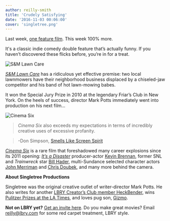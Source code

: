 ```yaml
---
author: reilly-smith
title: 'Crudely Satisfying'
date: '2016-11-03 00:06:00'
cover: 'singletree.png'
---
```

Last week, [one feature film](https://lbry.com/news/bellflower-movie). This week 100% more.

It's a classic indie comedy double feature that’s actually funny. If you haven’t discovered these flicks before, you’re in for a treat.

![S&M Lawn Care](/img/news/singletree-inline1.jpg)

[*S&M Lawn Care*](lbry://smlawncare) has a ridiculous yet effective premise: two local lawnmowers have their neighborhood business displaced by a chiseled-jaw competitor and his band of hot lawn-mowing babes.

It won the Special Jury Prize in 2010 at the legendary Friar’s Club in New York. On the heels of success, director Mark Potts immediately went into production on his next film...

![Cinema Six](/img/news/singletree-inline3.jpg)

> *Cinema Six* also exceeds my expectations in terms of incredibly creative uses of excessive profanity.

> -Don Simpson, [Smells Like Screen Spirit](http://smellslikescreenspirit.com/2012/04/cinema-six-review/)

[*Cinema Six*](lbry://cinemasix) is a rare film that foreshadowed many career explosions since its 2011 opening: [*It’s a Disaster*](lbry://itsadisaster) producer-actor [Kevin Brennan](http://www.imdb.com/name/nm1059821/), former SNL and *Trainwreck* star [Bill Hader](http://newsok.com/article/5388514), multi-Sundance selected character actors [John Merriman](http://www.imdb.com/name/nm1332470/) and [Chris Doubek](http://www.imdb.com/name/nm1953775/), and many more behind the camera.

**About Singletree Productions**

Singletree was the original creative outlet of writer-director Mark Potts. He also writes for another [LBRY Creator’s Club member HeckBender](https://lbry.com/news/heckbender-charney-on-lbry), wins [Pulitzer Prizes at the LA Times](http://www.latimes.com/local/california/la-me-2016-pultizer-20160418-snap-htmlstory.html), and loves pug son, [Gizmo](http://uproxx.com/filmdrunk/behind-the-viral-image-pug-man-tells-the-story-behind-his-high-level-dog-troll/).

**Not on LBRY yet?** [Get an invite here](https://lbry.com/get). Do you make great movies? Email reilly@lbry.com for some red carpet treatment, LBRY style.
